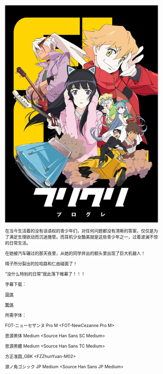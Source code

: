 ![](key_visual.jpg)

在当今生活着的没有话语权的青少年们，对任何问题都没有清晰的答案，仅仅是为了满足生理欲动而沉迷撸管。而耳机少女酷美就是这些青少年之一，过着波澜不惊的日常生活。

在她被汽车碾过的那天夜里，从她的同学井出的额头里出现了巨大机器人！

晴子所分裂出的拉哈路和仁由碰面了！

“没什么特别的日常”就此落下帷幕了！！！



字幕下载：

[简体](https://github.com/tastysugar/SweetSub/raw/master/FLCL%20Progressive/%5BSweetSub%5D%20FLCL%20Progressive.chs.ass)

[繁体](https://github.com/tastysugar/SweetSub/raw/master/FLCL%20Progressive/%5BSweetSub%5D%20FLCL%20Progressive.cht.ass)



所需字体：

FOT-ニューセザンヌ Pro M \<FOT-NewCezanne Pro M>

思源黑体 Medium \<Source Han Sans SC Medium>

思源黑體 Medium \<Source Han Sans TC Medium>

方正准圆\_GBK \<FZZhunYuan-M02> 

源ノ角ゴシック JP Medium \<Source Han Sans JP Medium> 